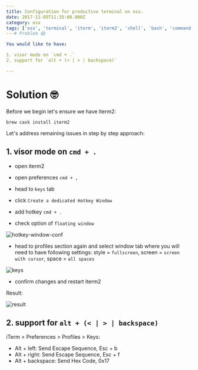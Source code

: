 ```yaml
---
title: Configuration for productive terminal on osx.
date: 2017-11-05T11:35:00.000Z
category: osx
tags: ['osx', 'terminal', 'iterm', 'iterm2', 'shell', 'bash', 'command-line']
---# Problem 😱

You would like to have:

1. visor mode on `cmd + .`
2. support for `alt + (< | > | backspace)`

---
```


# Solution 🤓

Before we begin let's ensure we have iterm2:

`brew cask install iterm2`

Let's address remaining issues in step by step approach:

## 1. visor mode on `cmd + .`

- open iterm2

- open preferences 
    `cmd + ,`
    
- head to `keys` tab
    
- click `Create a dedicated Hotkey Window`

- add hotkey `cmd + .`

- check option of `floating window`

![hotkey-window-conf](https://i.imgur.com/J8tdUIo.png)


- head to profiles section again and select window tab where you will need to have following settings: 
style = `fullscreen`, screen = `screen with cursor`, space = `all spaces`

![keys](https://i.imgur.com/QjOVVV9.png)

- confirm changes and restart iterm2

Result:
   
![result](https://i.imgur.com/l9mPmpa.gif)



## 2. support for `alt + (< | > | backspace)`

iTerm > Preferences > Profiles > Keys:

- Alt + left: Send Escape Sequence, Esc + b
- Alt + right: Send Escape Sequence, Esc + f
- Alt + backspace: Send Hex Code, 0x17
